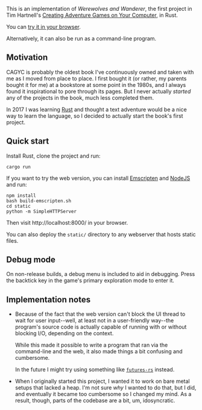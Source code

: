 This is an implementation of _Werewolves and Wanderer_, the first
project in Tim Hartnell's [Creating Adventure Games on Your Computer][cagyc],
in Rust.

You can [try it in your browser][play].

Alternatively, it can also be run as a command-line program.

## Motivation

CAGYC is probably the oldest book I've continuously owned and taken
with me as I moved from place to place. I first bought it (or rather,
my parents bought it for me) at a bookstore at some point in the 1980s,
and I always found it inspirational to pore through its pages. But I
never actually _started_ any of the projects in the book, much less
completed them.

In 2017 I was learning [Rust][] and thought a text adventure would be
a nice way to learn the language, so I decided to actually start
the book's first project.

## Quick start

Install Rust, clone the project and run:

```
cargo run
```

If you want to try the web version, you can install [Emscripten][] and
[NodeJS][] and run:

```
npm install
bash build-emscripten.sh
cd static
python -m SimpleHTTPServer
```

Then visit http://localhost:8000/ in your browser.

You can also deploy the `static/` directory to any webserver that
hosts static files.

## Debug mode

On non-release builds, a debug menu is included to aid in debugging.
Press the backtick key in the game's primary exploration mode to
enter it.

## Implementation notes

* Because of the fact that the web version can't block the UI
  thread to wait for user input--well, at least not in a
  user-friendly way--the program's source code is actually capable
  of running with or without blocking I/O, depending on the
  context.

  While this made it possible to write a program that ran
  via the command-line and the web, it also made things a bit
  confusing and cumbersome.

  In the future I might try using something like [`futures-rs`][]
  instead.

* When I originally started this project, I wanted it to work
  on bare metal setups that lacked a heap. I'm not sure *why* I
  wanted to do that, but I did, and eventually it became too
  cumbersome so I changed my mind. As a result, though, parts
  of the codebase are a bit, um, idosyncratic.

[cagyc]: http://www.atariarchives.org/adventure/
[play]: https://toolness.github.io/werewolves-and-wanderer-rs/
[Rust]: https://www.rust-lang.org/
[Emscripten]: http://emscripten.org/
[NodeJS]: http://nodejs.org/
[`futures-rs`]: https://github.com/alexcrichton/futures-rs
